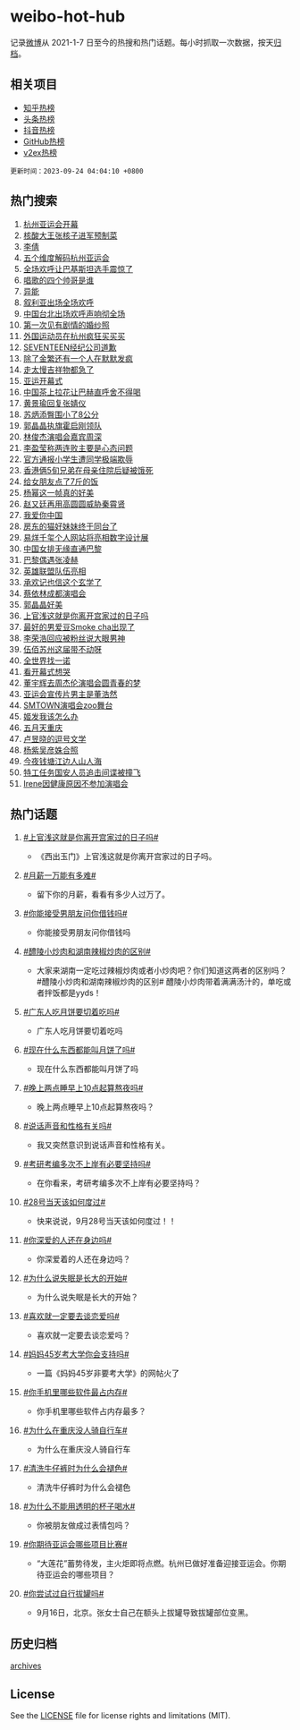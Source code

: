 # weibo-hot-hub

记录[微博](https://www.weibo.com)从 2021-1-7 日至今的热搜和热门话题。每小时抓取一次数据，按天[归档](archives)。

## 相关项目

- [知乎热榜](https://github.com/lonnyzhang423/zhihu-hot-hub)
- [头条热榜](https://github.com/lonnyzhang423/toutiao-hot-hub)
- [抖音热榜](https://github.com/lonnyzhang423/douyin-hot-hub)
- [GitHub热榜](https://github.com/lonnyzhang423/github-hot-hub)
- [v2ex热榜](https://github.com/lonnyzhang423/v2ex-hot-hub)


`更新时间：2023-09-24 04:04:10 +0800`

## 热门搜索

1. [杭州亚运会开幕](https://m.weibo.cn/search?containerid=100103type%3D1%26t%3D10%26q%3D%23%E6%9D%AD%E5%B7%9E%E4%BA%9A%E8%BF%90%E4%BC%9A%E5%BC%80%E5%B9%95%23&stream_entry_id=51&isnewpage=1&extparam=seat%3D1%26q%3D%2523%25E6%259D%25AD%25E5%25B7%259E%25E4%25BA%259A%25E8%25BF%2590%25E4%25BC%259A%25E5%25BC%2580%25E5%25B9%2595%2523%26dgr%3D0%26filter_type%3Drealtimehot%26pos%3D0%26c_type%3D51%26stream_entry_id%3D51%26cate%3D10103%26display_time%3D1695499449%26pre_seqid%3D1695499449889019717201)
1. [核酸大王张核子进军预制菜](https://m.weibo.cn/search?containerid=100103type%3D1%26t%3D10%26q%3D%23%E6%A0%B8%E9%85%B8%E5%A4%A7%E7%8E%8B%E5%BC%A0%E6%A0%B8%E5%AD%90%E8%BF%9B%E5%86%9B%E9%A2%84%E5%88%B6%E8%8F%9C%23&stream_entry_id=31&isnewpage=1&extparam=seat%3D1%26q%3D%2523%25E6%25A0%25B8%25E9%2585%25B8%25E5%25A4%25A7%25E7%258E%258B%25E5%25BC%25A0%25E6%25A0%25B8%25E5%25AD%2590%25E8%25BF%259B%25E5%2586%259B%25E9%25A2%2584%25E5%2588%25B6%25E8%258F%259C%2523%26dgr%3D0%26flag%3D1%26c_type%3D31%26realpos%3D1%26cate%3D5001%26filter_type%3Drealtimehot%26pos%3D0%26lcate%3D5001%26band_rank%3D1%26stream_entry_id%3D31%26display_time%3D1695499449%26pre_seqid%3D1695499449889019717201)
1. [李倩](https://m.weibo.cn/search?containerid=100103type%3D1%26t%3D10%26q%3D%E6%9D%8E%E5%80%A9&stream_entry_id=31&isnewpage=1&extparam=seat%3D1%26q%3D%25E6%259D%258E%25E5%2580%25A9%26dgr%3D0%26flag%3D2%26c_type%3D31%26realpos%3D2%26cate%3D5001%26filter_type%3Drealtimehot%26pos%3D1%26lcate%3D5001%26band_rank%3D2%26stream_entry_id%3D31%26display_time%3D1695499449%26pre_seqid%3D1695499449889019717201)
1. [五个维度解码杭州亚运会](https://m.weibo.cn/search?containerid=100103type%3D1%26t%3D10%26q%3D%23%E4%BA%94%E4%B8%AA%E7%BB%B4%E5%BA%A6%E8%A7%A3%E7%A0%81%E6%9D%AD%E5%B7%9E%E4%BA%9A%E8%BF%90%E4%BC%9A%23&stream_entry_id=31&isnewpage=1&extparam=seat%3D1%26q%3D%2523%25E4%25BA%2594%25E4%25B8%25AA%25E7%25BB%25B4%25E5%25BA%25A6%25E8%25A7%25A3%25E7%25A0%2581%25E6%259D%25AD%25E5%25B7%259E%25E4%25BA%259A%25E8%25BF%2590%25E4%25BC%259A%2523%26dgr%3D0%26flag%3D0%26c_type%3D31%26realpos%3D3%26cate%3D5001%26filter_type%3Drealtimehot%26pos%3D2%26lcate%3D5001%26band_rank%3D3%26stream_entry_id%3D31%26display_time%3D1695499449%26pre_seqid%3D1695499449889019717201)
1. [全场欢呼让巴基斯坦选手震惊了](https://m.weibo.cn/search?containerid=100103type%3D1%26t%3D10%26q%3D%23%E5%85%A8%E5%9C%BA%E6%AC%A2%E5%91%BC%E8%AE%A9%E5%B7%B4%E5%9F%BA%E6%96%AF%E5%9D%A6%E9%80%89%E6%89%8B%E9%9C%87%E6%83%8A%E4%BA%86%23&stream_entry_id=31&isnewpage=1&extparam=seat%3D1%26q%3D%2523%25E5%2585%25A8%25E5%259C%25BA%25E6%25AC%25A2%25E5%2591%25BC%25E8%25AE%25A9%25E5%25B7%25B4%25E5%259F%25BA%25E6%2596%25AF%25E5%259D%25A6%25E9%2580%2589%25E6%2589%258B%25E9%259C%2587%25E6%2583%258A%25E4%25BA%2586%2523%26dgr%3D0%26flag%3D16%26c_type%3D31%26realpos%3D4%26cate%3D5001%26filter_type%3Drealtimehot%26pos%3D3%26lcate%3D5001%26band_rank%3D4%26stream_entry_id%3D31%26display_time%3D1695499449%26pre_seqid%3D1695499449889019717201)
1. [唱歌的四个帅哥是谁](https://m.weibo.cn/search?containerid=100103type%3D1%26t%3D10%26q%3D%23%E5%94%B1%E6%AD%8C%E7%9A%84%E5%9B%9B%E4%B8%AA%E5%B8%85%E5%93%A5%E6%98%AF%E8%B0%81%23&stream_entry_id=31&isnewpage=1&extparam=seat%3D1%26q%3D%2523%25E5%2594%25B1%25E6%25AD%258C%25E7%259A%2584%25E5%259B%259B%25E4%25B8%25AA%25E5%25B8%2585%25E5%2593%25A5%25E6%2598%25AF%25E8%25B0%2581%2523%26dgr%3D0%26flag%3D0%26c_type%3D31%26realpos%3D5%26cate%3D5001%26filter_type%3Drealtimehot%26pos%3D4%26lcate%3D5001%26band_rank%3D5%26stream_entry_id%3D31%26display_time%3D1695499449%26pre_seqid%3D1695499449889019717201)
1. [异能](https://m.weibo.cn/search?containerid=100103type%3D1%26t%3D10%26q%3D%E5%BC%82%E8%83%BD&stream_entry_id=31&isnewpage=1&extparam=seat%3D1%26q%3D%25E5%25BC%2582%25E8%2583%25BD%26dgr%3D0%26flag%3D1%26c_type%3D31%26realpos%3D6%26cate%3D5001%26filter_type%3Drealtimehot%26pos%3D5%26lcate%3D5001%26band_rank%3D6%26stream_entry_id%3D31%26display_time%3D1695499449%26pre_seqid%3D1695499449889019717201)
1. [叙利亚出场全场欢呼](https://m.weibo.cn/search?containerid=100103type%3D1%26t%3D10%26q%3D%23%E5%8F%99%E5%88%A9%E4%BA%9A%E5%87%BA%E5%9C%BA%E5%85%A8%E5%9C%BA%E6%AC%A2%E5%91%BC%23&stream_entry_id=31&isnewpage=1&extparam=seat%3D1%26q%3D%2523%25E5%258F%2599%25E5%2588%25A9%25E4%25BA%259A%25E5%2587%25BA%25E5%259C%25BA%25E5%2585%25A8%25E5%259C%25BA%25E6%25AC%25A2%25E5%2591%25BC%2523%26dgr%3D0%26flag%3D16%26c_type%3D31%26realpos%3D7%26cate%3D5001%26filter_type%3Drealtimehot%26pos%3D6%26lcate%3D5001%26band_rank%3D7%26stream_entry_id%3D31%26display_time%3D1695499449%26pre_seqid%3D1695499449889019717201)
1. [中国台北出场欢呼声响彻全场](https://m.weibo.cn/search?containerid=100103type%3D1%26t%3D10%26q%3D%23%E4%B8%AD%E5%9B%BD%E5%8F%B0%E5%8C%97%E5%87%BA%E5%9C%BA%E6%AC%A2%E5%91%BC%E5%A3%B0%E5%93%8D%E5%BD%BB%E5%85%A8%E5%9C%BA%23&stream_entry_id=31&isnewpage=1&extparam=seat%3D1%26q%3D%2523%25E4%25B8%25AD%25E5%259B%25BD%25E5%258F%25B0%25E5%258C%2597%25E5%2587%25BA%25E5%259C%25BA%25E6%25AC%25A2%25E5%2591%25BC%25E5%25A3%25B0%25E5%2593%258D%25E5%25BD%25BB%25E5%2585%25A8%25E5%259C%25BA%2523%26dgr%3D0%26flag%3D0%26c_type%3D31%26realpos%3D8%26cate%3D5001%26filter_type%3Drealtimehot%26pos%3D7%26lcate%3D5001%26band_rank%3D8%26stream_entry_id%3D31%26display_time%3D1695499449%26pre_seqid%3D1695499449889019717201)
1. [第一次见有剧情的婚纱照](https://m.weibo.cn/search?containerid=100103type%3D1%26t%3D10%26q%3D%E7%AC%AC%E4%B8%80%E6%AC%A1%E8%A7%81%E6%9C%89%E5%89%A7%E6%83%85%E7%9A%84%E5%A9%9A%E7%BA%B1%E7%85%A7&stream_entry_id=31&isnewpage=1&extparam=seat%3D1%26q%3D%25E7%25AC%25AC%25E4%25B8%2580%25E6%25AC%25A1%25E8%25A7%2581%25E6%259C%2589%25E5%2589%25A7%25E6%2583%2585%25E7%259A%2584%25E5%25A9%259A%25E7%25BA%25B1%25E7%2585%25A7%26dgr%3D0%26flag%3D0%26c_type%3D31%26realpos%3D9%26cate%3D5001%26filter_type%3Drealtimehot%26pos%3D8%26lcate%3D5001%26band_rank%3D9%26stream_entry_id%3D31%26display_time%3D1695499449%26pre_seqid%3D1695499449889019717201)
1. [外国运动员在杭州疯狂买买买](https://m.weibo.cn/search?containerid=100103type%3D1%26t%3D10%26q%3D%23%E5%A4%96%E5%9B%BD%E8%BF%90%E5%8A%A8%E5%91%98%E5%9C%A8%E6%9D%AD%E5%B7%9E%E7%96%AF%E7%8B%82%E4%B9%B0%E4%B9%B0%E4%B9%B0%23&stream_entry_id=31&isnewpage=1&extparam=seat%3D1%26q%3D%2523%25E5%25A4%2596%25E5%259B%25BD%25E8%25BF%2590%25E5%258A%25A8%25E5%2591%2598%25E5%259C%25A8%25E6%259D%25AD%25E5%25B7%259E%25E7%2596%25AF%25E7%258B%2582%25E4%25B9%25B0%25E4%25B9%25B0%25E4%25B9%25B0%2523%26dgr%3D0%26flag%3D0%26c_type%3D31%26realpos%3D10%26cate%3D5001%26filter_type%3Drealtimehot%26pos%3D9%26lcate%3D5001%26band_rank%3D10%26stream_entry_id%3D31%26display_time%3D1695499449%26pre_seqid%3D1695499449889019717201)
1. [SEVENTEEN经纪公司道歉](https://m.weibo.cn/search?containerid=100103type%3D1%26t%3D10%26q%3DSEVENTEEN%E7%BB%8F%E7%BA%AA%E5%85%AC%E5%8F%B8%E9%81%93%E6%AD%89&stream_entry_id=31&isnewpage=1&extparam=seat%3D1%26q%3DSEVENTEEN%25E7%25BB%258F%25E7%25BA%25AA%25E5%2585%25AC%25E5%258F%25B8%25E9%2581%2593%25E6%25AD%2589%26dgr%3D0%26flag%3D2%26c_type%3D31%26realpos%3D11%26cate%3D5001%26filter_type%3Drealtimehot%26pos%3D10%26lcate%3D5001%26band_rank%3D11%26stream_entry_id%3D31%26display_time%3D1695499449%26pre_seqid%3D1695499449889019717201)
1. [除了金繁还有一个人在默默发疯](https://m.weibo.cn/search?containerid=100103type%3D1%26t%3D10%26q%3D%E9%99%A4%E4%BA%86%E9%87%91%E7%B9%81%E8%BF%98%E6%9C%89%E4%B8%80%E4%B8%AA%E4%BA%BA%E5%9C%A8%E9%BB%98%E9%BB%98%E5%8F%91%E7%96%AF&stream_entry_id=31&isnewpage=1&extparam=seat%3D1%26q%3D%25E9%2599%25A4%25E4%25BA%2586%25E9%2587%2591%25E7%25B9%2581%25E8%25BF%2598%25E6%259C%2589%25E4%25B8%2580%25E4%25B8%25AA%25E4%25BA%25BA%25E5%259C%25A8%25E9%25BB%2598%25E9%25BB%2598%25E5%258F%2591%25E7%2596%25AF%26dgr%3D0%26flag%3D2%26c_type%3D31%26realpos%3D12%26cate%3D5001%26filter_type%3Drealtimehot%26pos%3D11%26lcate%3D5001%26band_rank%3D12%26stream_entry_id%3D31%26display_time%3D1695499449%26pre_seqid%3D1695499449889019717201)
1. [走太慢吉祥物都急了](https://m.weibo.cn/search?containerid=100103type%3D1%26t%3D10%26q%3D%23%E8%B5%B0%E5%A4%AA%E6%85%A2%E5%90%89%E7%A5%A5%E7%89%A9%E9%83%BD%E6%80%A5%E4%BA%86%23&stream_entry_id=31&isnewpage=1&extparam=seat%3D1%26q%3D%2523%25E8%25B5%25B0%25E5%25A4%25AA%25E6%2585%25A2%25E5%2590%2589%25E7%25A5%25A5%25E7%2589%25A9%25E9%2583%25BD%25E6%2580%25A5%25E4%25BA%2586%2523%26dgr%3D0%26flag%3D2%26c_type%3D31%26realpos%3D13%26cate%3D5001%26filter_type%3Drealtimehot%26pos%3D12%26lcate%3D5001%26band_rank%3D13%26stream_entry_id%3D31%26display_time%3D1695499449%26pre_seqid%3D1695499449889019717201)
1. [亚运开幕式](https://m.weibo.cn/search?containerid=100103type%3D1%26t%3D10%26q%3D%23%E4%BA%9A%E8%BF%90%E5%BC%80%E5%B9%95%E5%BC%8F%23&stream_entry_id=31&isnewpage=1&extparam=seat%3D1%26q%3D%2523%25E4%25BA%259A%25E8%25BF%2590%25E5%25BC%2580%25E5%25B9%2595%25E5%25BC%258F%2523%26dgr%3D0%26flag%3D0%26c_type%3D31%26realpos%3D14%26cate%3D5001%26filter_type%3Drealtimehot%26pos%3D13%26lcate%3D5001%26band_rank%3D14%26stream_entry_id%3D31%26display_time%3D1695499449%26pre_seqid%3D1695499449889019717201)
1. [中国茶上拉花让巴赫直呼舍不得喝](https://m.weibo.cn/search?containerid=100103type%3D1%26t%3D10%26q%3D%23%E4%B8%AD%E5%9B%BD%E8%8C%B6%E4%B8%8A%E6%8B%89%E8%8A%B1%E8%AE%A9%E5%B7%B4%E8%B5%AB%E7%9B%B4%E5%91%BC%E8%88%8D%E4%B8%8D%E5%BE%97%E5%96%9D%23&stream_entry_id=31&isnewpage=1&extparam=seat%3D1%26q%3D%2523%25E4%25B8%25AD%25E5%259B%25BD%25E8%258C%25B6%25E4%25B8%258A%25E6%258B%2589%25E8%258A%25B1%25E8%25AE%25A9%25E5%25B7%25B4%25E8%25B5%25AB%25E7%259B%25B4%25E5%2591%25BC%25E8%2588%258D%25E4%25B8%258D%25E5%25BE%2597%25E5%2596%259D%2523%26dgr%3D0%26flag%3D0%26c_type%3D31%26realpos%3D15%26cate%3D5001%26filter_type%3Drealtimehot%26pos%3D14%26lcate%3D5001%26band_rank%3D15%26stream_entry_id%3D31%26display_time%3D1695499449%26pre_seqid%3D1695499449889019717201)
1. [黄景瑜回复张婧仪](https://m.weibo.cn/search?containerid=100103type%3D1%26t%3D10%26q%3D%23%E9%BB%84%E6%99%AF%E7%91%9C%E5%9B%9E%E5%A4%8D%E5%BC%A0%E5%A9%A7%E4%BB%AA%23&stream_entry_id=31&isnewpage=1&extparam=seat%3D1%26q%3D%2523%25E9%25BB%2584%25E6%2599%25AF%25E7%2591%259C%25E5%259B%259E%25E5%25A4%258D%25E5%25BC%25A0%25E5%25A9%25A7%25E4%25BB%25AA%2523%26dgr%3D0%26flag%3D0%26c_type%3D31%26realpos%3D16%26cate%3D5001%26filter_type%3Drealtimehot%26pos%3D15%26lcate%3D5001%26band_rank%3D16%26stream_entry_id%3D31%26display_time%3D1695499449%26pre_seqid%3D1695499449889019717201)
1. [苏炳添臀围小了8公分](https://m.weibo.cn/search?containerid=100103type%3D1%26t%3D10%26q%3D%23%E8%8B%8F%E7%82%B3%E6%B7%BB%E8%87%80%E5%9B%B4%E5%B0%8F%E4%BA%868%E5%85%AC%E5%88%86%23&stream_entry_id=31&isnewpage=1&extparam=seat%3D1%26q%3D%2523%25E8%258B%258F%25E7%2582%25B3%25E6%25B7%25BB%25E8%2587%2580%25E5%259B%25B4%25E5%25B0%258F%25E4%25BA%25868%25E5%2585%25AC%25E5%2588%2586%2523%26dgr%3D0%26flag%3D0%26c_type%3D31%26realpos%3D17%26cate%3D5001%26filter_type%3Drealtimehot%26pos%3D16%26lcate%3D5001%26band_rank%3D17%26stream_entry_id%3D31%26display_time%3D1695499449%26pre_seqid%3D1695499449889019717201)
1. [郭晶晶执旗霍启刚领队](https://m.weibo.cn/search?containerid=100103type%3D1%26t%3D10%26q%3D%23%E9%83%AD%E6%99%B6%E6%99%B6%E6%89%A7%E6%97%97%E9%9C%8D%E5%90%AF%E5%88%9A%E9%A2%86%E9%98%9F%23&stream_entry_id=31&isnewpage=1&extparam=seat%3D1%26q%3D%2523%25E9%2583%25AD%25E6%2599%25B6%25E6%2599%25B6%25E6%2589%25A7%25E6%2597%2597%25E9%259C%258D%25E5%2590%25AF%25E5%2588%259A%25E9%25A2%2586%25E9%2598%259F%2523%26dgr%3D0%26flag%3D0%26c_type%3D31%26realpos%3D18%26cate%3D5001%26filter_type%3Drealtimehot%26pos%3D17%26lcate%3D5001%26band_rank%3D18%26stream_entry_id%3D31%26display_time%3D1695499449%26pre_seqid%3D1695499449889019717201)
1. [林俊杰演唱会嘉宾周深](https://m.weibo.cn/search?containerid=100103type%3D1%26t%3D10%26q%3D%23%E6%9E%97%E4%BF%8A%E6%9D%B0%E6%BC%94%E5%94%B1%E4%BC%9A%E5%98%89%E5%AE%BE%E5%91%A8%E6%B7%B1%23&stream_entry_id=31&isnewpage=1&extparam=seat%3D1%26q%3D%2523%25E6%259E%2597%25E4%25BF%258A%25E6%259D%25B0%25E6%25BC%2594%25E5%2594%25B1%25E4%25BC%259A%25E5%2598%2589%25E5%25AE%25BE%25E5%2591%25A8%25E6%25B7%25B1%2523%26dgr%3D0%26flag%3D0%26c_type%3D31%26realpos%3D19%26cate%3D5001%26filter_type%3Drealtimehot%26pos%3D18%26lcate%3D5001%26band_rank%3D19%26stream_entry_id%3D31%26display_time%3D1695499449%26pre_seqid%3D1695499449889019717201)
1. [李盈莹称两连败主要是心态问题](https://m.weibo.cn/search?containerid=100103type%3D1%26t%3D10%26q%3D%23%E6%9D%8E%E7%9B%88%E8%8E%B9%E7%A7%B0%E4%B8%A4%E8%BF%9E%E8%B4%A5%E4%B8%BB%E8%A6%81%E6%98%AF%E5%BF%83%E6%80%81%E9%97%AE%E9%A2%98%23&stream_entry_id=31&isnewpage=1&extparam=seat%3D1%26q%3D%2523%25E6%259D%258E%25E7%259B%2588%25E8%258E%25B9%25E7%25A7%25B0%25E4%25B8%25A4%25E8%25BF%259E%25E8%25B4%25A5%25E4%25B8%25BB%25E8%25A6%2581%25E6%2598%25AF%25E5%25BF%2583%25E6%2580%2581%25E9%2597%25AE%25E9%25A2%2598%2523%26dgr%3D0%26flag%3D0%26c_type%3D31%26realpos%3D20%26cate%3D5001%26filter_type%3Drealtimehot%26pos%3D19%26lcate%3D5001%26band_rank%3D20%26stream_entry_id%3D31%26display_time%3D1695499449%26pre_seqid%3D1695499449889019717201)
1. [官方通报小学生遭同学极端欺辱](https://m.weibo.cn/search?containerid=100103type%3D1%26t%3D10%26q%3D%23%E5%AE%98%E6%96%B9%E9%80%9A%E6%8A%A5%E5%B0%8F%E5%AD%A6%E7%94%9F%E9%81%AD%E5%90%8C%E5%AD%A6%E6%9E%81%E7%AB%AF%E6%AC%BA%E8%BE%B1%23&stream_entry_id=31&isnewpage=1&extparam=seat%3D1%26q%3D%2523%25E5%25AE%2598%25E6%2596%25B9%25E9%2580%259A%25E6%258A%25A5%25E5%25B0%258F%25E5%25AD%25A6%25E7%2594%259F%25E9%2581%25AD%25E5%2590%258C%25E5%25AD%25A6%25E6%259E%2581%25E7%25AB%25AF%25E6%25AC%25BA%25E8%25BE%25B1%2523%26dgr%3D0%26flag%3D2%26c_type%3D31%26realpos%3D21%26cate%3D5001%26filter_type%3Drealtimehot%26pos%3D20%26lcate%3D5001%26band_rank%3D21%26stream_entry_id%3D31%26display_time%3D1695499449%26pre_seqid%3D1695499449889019717201)
1. [香港俩5旬兄弟在母亲住院后疑被饿死](https://m.weibo.cn/search?containerid=100103type%3D1%26t%3D10%26q%3D%23%E9%A6%99%E6%B8%AF%E4%BF%A95%E6%97%AC%E5%85%84%E5%BC%9F%E5%9C%A8%E6%AF%8D%E4%BA%B2%E4%BD%8F%E9%99%A2%E5%90%8E%E7%96%91%E8%A2%AB%E9%A5%BF%E6%AD%BB%23&stream_entry_id=31&isnewpage=1&extparam=seat%3D1%26q%3D%2523%25E9%25A6%2599%25E6%25B8%25AF%25E4%25BF%25A95%25E6%2597%25AC%25E5%2585%2584%25E5%25BC%259F%25E5%259C%25A8%25E6%25AF%258D%25E4%25BA%25B2%25E4%25BD%258F%25E9%2599%25A2%25E5%2590%258E%25E7%2596%2591%25E8%25A2%25AB%25E9%25A5%25BF%25E6%25AD%25BB%2523%26dgr%3D0%26flag%3D0%26c_type%3D31%26realpos%3D22%26cate%3D5001%26filter_type%3Drealtimehot%26pos%3D21%26lcate%3D5001%26band_rank%3D22%26stream_entry_id%3D31%26display_time%3D1695499449%26pre_seqid%3D1695499449889019717201)
1. [给女朋友点了7斤的饭](https://m.weibo.cn/search?containerid=100103type%3D1%26t%3D10%26q%3D%23%E7%BB%99%E5%A5%B3%E6%9C%8B%E5%8F%8B%E7%82%B9%E4%BA%867%E6%96%A4%E7%9A%84%E9%A5%AD%23&stream_entry_id=31&isnewpage=1&extparam=seat%3D1%26q%3D%2523%25E7%25BB%2599%25E5%25A5%25B3%25E6%259C%258B%25E5%258F%258B%25E7%2582%25B9%25E4%25BA%25867%25E6%2596%25A4%25E7%259A%2584%25E9%25A5%25AD%2523%26dgr%3D0%26flag%3D1%26c_type%3D31%26realpos%3D23%26cate%3D5001%26filter_type%3Drealtimehot%26pos%3D22%26lcate%3D5001%26band_rank%3D23%26stream_entry_id%3D31%26display_time%3D1695499449%26pre_seqid%3D1695499449889019717201)
1. [杨幂这一帧真的好美](https://m.weibo.cn/search?containerid=100103type%3D1%26t%3D10%26q%3D%23%E6%9D%A8%E5%B9%82%E8%BF%99%E4%B8%80%E5%B8%A7%E7%9C%9F%E7%9A%84%E5%A5%BD%E7%BE%8E%23&stream_entry_id=31&isnewpage=1&extparam=seat%3D1%26q%3D%2523%25E6%259D%25A8%25E5%25B9%2582%25E8%25BF%2599%25E4%25B8%2580%25E5%25B8%25A7%25E7%259C%259F%25E7%259A%2584%25E5%25A5%25BD%25E7%25BE%258E%2523%26dgr%3D0%26flag%3D0%26c_type%3D31%26realpos%3D24%26cate%3D5001%26filter_type%3Drealtimehot%26pos%3D23%26lcate%3D5001%26band_rank%3D24%26stream_entry_id%3D31%26display_time%3D1695499449%26pre_seqid%3D1695499449889019717201)
1. [赵又廷再用高圆圆威胁秦霄贤](https://m.weibo.cn/search?containerid=100103type%3D1%26t%3D10%26q%3D%23%E8%B5%B5%E5%8F%88%E5%BB%B7%E5%86%8D%E7%94%A8%E9%AB%98%E5%9C%86%E5%9C%86%E5%A8%81%E8%83%81%E7%A7%A6%E9%9C%84%E8%B4%A4%23&stream_entry_id=31&isnewpage=1&extparam=seat%3D1%26q%3D%2523%25E8%25B5%25B5%25E5%258F%2588%25E5%25BB%25B7%25E5%2586%258D%25E7%2594%25A8%25E9%25AB%2598%25E5%259C%2586%25E5%259C%2586%25E5%25A8%2581%25E8%2583%2581%25E7%25A7%25A6%25E9%259C%2584%25E8%25B4%25A4%2523%26dgr%3D0%26flag%3D0%26c_type%3D31%26realpos%3D25%26cate%3D5001%26filter_type%3Drealtimehot%26pos%3D24%26lcate%3D5001%26band_rank%3D25%26stream_entry_id%3D31%26display_time%3D1695499449%26pre_seqid%3D1695499449889019717201)
1. [我爱你中国](https://m.weibo.cn/search?containerid=100103type%3D1%26t%3D10%26q%3D%E6%88%91%E7%88%B1%E4%BD%A0%E4%B8%AD%E5%9B%BD&stream_entry_id=31&isnewpage=1&extparam=seat%3D1%26q%3D%25E6%2588%2591%25E7%2588%25B1%25E4%25BD%25A0%25E4%25B8%25AD%25E5%259B%25BD%26dgr%3D0%26flag%3D0%26c_type%3D31%26realpos%3D26%26cate%3D5001%26filter_type%3Drealtimehot%26pos%3D25%26lcate%3D5001%26band_rank%3D26%26stream_entry_id%3D31%26display_time%3D1695499449%26pre_seqid%3D1695499449889019717201)
1. [房东的猫好妹妹终于同台了](https://m.weibo.cn/search?containerid=100103type%3D1%26t%3D10%26q%3D%23%E6%88%BF%E4%B8%9C%E7%9A%84%E7%8C%AB%E5%A5%BD%E5%A6%B9%E5%A6%B9%E7%BB%88%E4%BA%8E%E5%90%8C%E5%8F%B0%E4%BA%86%23&stream_entry_id=31&isnewpage=1&extparam=seat%3D1%26q%3D%2523%25E6%2588%25BF%25E4%25B8%259C%25E7%259A%2584%25E7%258C%25AB%25E5%25A5%25BD%25E5%25A6%25B9%25E5%25A6%25B9%25E7%25BB%2588%25E4%25BA%258E%25E5%2590%258C%25E5%258F%25B0%25E4%25BA%2586%2523%26dgr%3D0%26flag%3D0%26c_type%3D31%26realpos%3D27%26cate%3D5001%26filter_type%3Drealtimehot%26pos%3D26%26lcate%3D5001%26band_rank%3D27%26stream_entry_id%3D31%26display_time%3D1695499449%26pre_seqid%3D1695499449889019717201)
1. [易烊千玺个人网站将亮相数字设计展](https://m.weibo.cn/search?containerid=100103type%3D1%26t%3D10%26q%3D%23%E6%98%93%E7%83%8A%E5%8D%83%E7%8E%BA%E4%B8%AA%E4%BA%BA%E7%BD%91%E7%AB%99%E5%B0%86%E4%BA%AE%E7%9B%B8%E6%95%B0%E5%AD%97%E8%AE%BE%E8%AE%A1%E5%B1%95%23&stream_entry_id=31&isnewpage=1&extparam=seat%3D1%26q%3D%2523%25E6%2598%2593%25E7%2583%258A%25E5%258D%2583%25E7%258E%25BA%25E4%25B8%25AA%25E4%25BA%25BA%25E7%25BD%2591%25E7%25AB%2599%25E5%25B0%2586%25E4%25BA%25AE%25E7%259B%25B8%25E6%2595%25B0%25E5%25AD%2597%25E8%25AE%25BE%25E8%25AE%25A1%25E5%25B1%2595%2523%26dgr%3D0%26flag%3D0%26c_type%3D31%26realpos%3D28%26cate%3D5001%26filter_type%3Drealtimehot%26pos%3D27%26lcate%3D5001%26band_rank%3D28%26stream_entry_id%3D31%26display_time%3D1695499449%26pre_seqid%3D1695499449889019717201)
1. [中国女排无缘直通巴黎](https://m.weibo.cn/search?containerid=100103type%3D1%26t%3D10%26q%3D%23%E4%B8%AD%E5%9B%BD%E5%A5%B3%E6%8E%92%E6%97%A0%E7%BC%98%E7%9B%B4%E9%80%9A%E5%B7%B4%E9%BB%8E%23&stream_entry_id=31&isnewpage=1&extparam=seat%3D1%26q%3D%2523%25E4%25B8%25AD%25E5%259B%25BD%25E5%25A5%25B3%25E6%258E%2592%25E6%2597%25A0%25E7%25BC%2598%25E7%259B%25B4%25E9%2580%259A%25E5%25B7%25B4%25E9%25BB%258E%2523%26dgr%3D0%26flag%3D0%26c_type%3D31%26realpos%3D29%26cate%3D5001%26filter_type%3Drealtimehot%26pos%3D28%26lcate%3D5001%26band_rank%3D29%26stream_entry_id%3D31%26display_time%3D1695499449%26pre_seqid%3D1695499449889019717201)
1. [巴黎偶遇张凌赫](https://m.weibo.cn/search?containerid=100103type%3D1%26t%3D10%26q%3D%23%E5%B7%B4%E9%BB%8E%E5%81%B6%E9%81%87%E5%BC%A0%E5%87%8C%E8%B5%AB%23&stream_entry_id=31&isnewpage=1&extparam=seat%3D1%26q%3D%2523%25E5%25B7%25B4%25E9%25BB%258E%25E5%2581%25B6%25E9%2581%2587%25E5%25BC%25A0%25E5%2587%258C%25E8%25B5%25AB%2523%26dgr%3D0%26flag%3D0%26c_type%3D31%26realpos%3D30%26cate%3D5001%26filter_type%3Drealtimehot%26pos%3D29%26lcate%3D5001%26band_rank%3D30%26stream_entry_id%3D31%26display_time%3D1695499449%26pre_seqid%3D1695499449889019717201)
1. [英雄联盟队伍亮相](https://m.weibo.cn/search?containerid=100103type%3D1%26t%3D10%26q%3D%23%E8%8B%B1%E9%9B%84%E8%81%94%E7%9B%9F%E9%98%9F%E4%BC%8D%E4%BA%AE%E7%9B%B8%23&stream_entry_id=31&isnewpage=1&extparam=seat%3D1%26q%3D%2523%25E8%258B%25B1%25E9%259B%2584%25E8%2581%2594%25E7%259B%259F%25E9%2598%259F%25E4%25BC%258D%25E4%25BA%25AE%25E7%259B%25B8%2523%26dgr%3D0%26flag%3D0%26c_type%3D31%26realpos%3D31%26cate%3D5001%26filter_type%3Drealtimehot%26pos%3D30%26lcate%3D5001%26band_rank%3D31%26stream_entry_id%3D31%26display_time%3D1695499449%26pre_seqid%3D1695499449889019717201)
1. [承欢记也信这个玄学了](https://m.weibo.cn/search?containerid=100103type%3D1%26t%3D10%26q%3D%23%E6%89%BF%E6%AC%A2%E8%AE%B0%E4%B9%9F%E4%BF%A1%E8%BF%99%E4%B8%AA%E7%8E%84%E5%AD%A6%E4%BA%86%23&stream_entry_id=31&isnewpage=1&extparam=seat%3D1%26q%3D%2523%25E6%2589%25BF%25E6%25AC%25A2%25E8%25AE%25B0%25E4%25B9%259F%25E4%25BF%25A1%25E8%25BF%2599%25E4%25B8%25AA%25E7%258E%2584%25E5%25AD%25A6%25E4%25BA%2586%2523%26dgr%3D0%26flag%3D0%26c_type%3D31%26realpos%3D32%26cate%3D5001%26filter_type%3Drealtimehot%26pos%3D31%26lcate%3D5001%26band_rank%3D32%26stream_entry_id%3D31%26display_time%3D1695499449%26pre_seqid%3D1695499449889019717201)
1. [蔡依林成都演唱会](https://m.weibo.cn/search?containerid=100103type%3D1%26t%3D10%26q%3D%23%E8%94%A1%E4%BE%9D%E6%9E%97%E6%88%90%E9%83%BD%E6%BC%94%E5%94%B1%E4%BC%9A%23&stream_entry_id=31&isnewpage=1&extparam=seat%3D1%26q%3D%2523%25E8%2594%25A1%25E4%25BE%259D%25E6%259E%2597%25E6%2588%2590%25E9%2583%25BD%25E6%25BC%2594%25E5%2594%25B1%25E4%25BC%259A%2523%26dgr%3D0%26flag%3D0%26c_type%3D31%26realpos%3D33%26cate%3D5001%26filter_type%3Drealtimehot%26pos%3D32%26lcate%3D5001%26band_rank%3D33%26stream_entry_id%3D31%26display_time%3D1695499449%26pre_seqid%3D1695499449889019717201)
1. [郭晶晶好美](https://m.weibo.cn/search?containerid=100103type%3D1%26t%3D10%26q%3D%23%E9%83%AD%E6%99%B6%E6%99%B6%E5%A5%BD%E7%BE%8E%23&stream_entry_id=31&isnewpage=1&extparam=seat%3D1%26q%3D%2523%25E9%2583%25AD%25E6%2599%25B6%25E6%2599%25B6%25E5%25A5%25BD%25E7%25BE%258E%2523%26dgr%3D0%26flag%3D0%26c_type%3D31%26realpos%3D34%26cate%3D5001%26filter_type%3Drealtimehot%26pos%3D33%26lcate%3D5001%26band_rank%3D34%26stream_entry_id%3D31%26display_time%3D1695499449%26pre_seqid%3D1695499449889019717201)
1. [上官浅这就是你离开宫家过的日子吗](https://m.weibo.cn/search?containerid=100103type%3D1%26t%3D10%26q%3D%23%E4%B8%8A%E5%AE%98%E6%B5%85%E8%BF%99%E5%B0%B1%E6%98%AF%E4%BD%A0%E7%A6%BB%E5%BC%80%E5%AE%AB%E5%AE%B6%E8%BF%87%E7%9A%84%E6%97%A5%E5%AD%90%E5%90%97%23&stream_entry_id=31&isnewpage=1&extparam=seat%3D1%26q%3D%2523%25E4%25B8%258A%25E5%25AE%2598%25E6%25B5%2585%25E8%25BF%2599%25E5%25B0%25B1%25E6%2598%25AF%25E4%25BD%25A0%25E7%25A6%25BB%25E5%25BC%2580%25E5%25AE%25AB%25E5%25AE%25B6%25E8%25BF%2587%25E7%259A%2584%25E6%2597%25A5%25E5%25AD%2590%25E5%2590%2597%2523%26dgr%3D0%26flag%3D0%26c_type%3D31%26realpos%3D35%26cate%3D5001%26filter_type%3Drealtimehot%26pos%3D34%26lcate%3D5001%26band_rank%3D35%26stream_entry_id%3D31%26display_time%3D1695499449%26pre_seqid%3D1695499449889019717201)
1. [最好的男爱豆Smoke cha出现了](https://m.weibo.cn/search?containerid=100103type%3D1%26t%3D10%26q%3D%E6%9C%80%E5%A5%BD%E7%9A%84%E7%94%B7%E7%88%B1%E8%B1%86Smoke+cha%E5%87%BA%E7%8E%B0%E4%BA%86&stream_entry_id=31&isnewpage=1&extparam=seat%3D1%26q%3D%25E6%259C%2580%25E5%25A5%25BD%25E7%259A%2584%25E7%2594%25B7%25E7%2588%25B1%25E8%25B1%2586Smoke%2520cha%25E5%2587%25BA%25E7%258E%25B0%25E4%25BA%2586%26dgr%3D0%26flag%3D0%26c_type%3D31%26realpos%3D36%26cate%3D5001%26filter_type%3Drealtimehot%26pos%3D35%26lcate%3D5001%26band_rank%3D36%26stream_entry_id%3D31%26display_time%3D1695499449%26pre_seqid%3D1695499449889019717201)
1. [李荣浩回应被粉丝说大眼男神](https://m.weibo.cn/search?containerid=100103type%3D1%26t%3D10%26q%3D%23%E6%9D%8E%E8%8D%A3%E6%B5%A9%E5%9B%9E%E5%BA%94%E8%A2%AB%E7%B2%89%E4%B8%9D%E8%AF%B4%E5%A4%A7%E7%9C%BC%E7%94%B7%E7%A5%9E%23&stream_entry_id=31&isnewpage=1&extparam=seat%3D1%26q%3D%2523%25E6%259D%258E%25E8%258D%25A3%25E6%25B5%25A9%25E5%259B%259E%25E5%25BA%2594%25E8%25A2%25AB%25E7%25B2%2589%25E4%25B8%259D%25E8%25AF%25B4%25E5%25A4%25A7%25E7%259C%25BC%25E7%2594%25B7%25E7%25A5%259E%2523%26dgr%3D0%26flag%3D0%26c_type%3D31%26realpos%3D37%26cate%3D5001%26filter_type%3Drealtimehot%26pos%3D36%26lcate%3D5001%26band_rank%3D37%26stream_entry_id%3D31%26display_time%3D1695499449%26pre_seqid%3D1695499449889019717201)
1. [伍佰苏州这届带不动呀](https://m.weibo.cn/search?containerid=100103type%3D1%26t%3D10%26q%3D%E4%BC%8D%E4%BD%B0%E8%8B%8F%E5%B7%9E%E8%BF%99%E5%B1%8A%E5%B8%A6%E4%B8%8D%E5%8A%A8%E5%91%80&stream_entry_id=31&isnewpage=1&extparam=seat%3D1%26q%3D%25E4%25BC%258D%25E4%25BD%25B0%25E8%258B%258F%25E5%25B7%259E%25E8%25BF%2599%25E5%25B1%258A%25E5%25B8%25A6%25E4%25B8%258D%25E5%258A%25A8%25E5%2591%2580%26dgr%3D0%26flag%3D0%26c_type%3D31%26realpos%3D38%26cate%3D5001%26filter_type%3Drealtimehot%26pos%3D37%26lcate%3D5001%26band_rank%3D38%26stream_entry_id%3D31%26display_time%3D1695499449%26pre_seqid%3D1695499449889019717201)
1. [全世界找一诺](https://m.weibo.cn/search?containerid=100103type%3D1%26t%3D10%26q%3D%23%E5%85%A8%E4%B8%96%E7%95%8C%E6%89%BE%E4%B8%80%E8%AF%BA%23&stream_entry_id=31&isnewpage=1&extparam=seat%3D1%26q%3D%2523%25E5%2585%25A8%25E4%25B8%2596%25E7%2595%258C%25E6%2589%25BE%25E4%25B8%2580%25E8%25AF%25BA%2523%26dgr%3D0%26flag%3D0%26c_type%3D31%26realpos%3D39%26cate%3D5001%26filter_type%3Drealtimehot%26pos%3D38%26lcate%3D5001%26band_rank%3D39%26stream_entry_id%3D31%26display_time%3D1695499449%26pre_seqid%3D1695499449889019717201)
1. [看开幕式想哭](https://m.weibo.cn/search?containerid=100103type%3D1%26t%3D10%26q%3D%23%E7%9C%8B%E5%BC%80%E5%B9%95%E5%BC%8F%E6%83%B3%E5%93%AD%23&stream_entry_id=31&isnewpage=1&extparam=seat%3D1%26q%3D%2523%25E7%259C%258B%25E5%25BC%2580%25E5%25B9%2595%25E5%25BC%258F%25E6%2583%25B3%25E5%2593%25AD%2523%26dgr%3D0%26flag%3D0%26c_type%3D31%26realpos%3D40%26cate%3D5001%26filter_type%3Drealtimehot%26pos%3D39%26lcate%3D5001%26band_rank%3D40%26stream_entry_id%3D31%26display_time%3D1695499449%26pre_seqid%3D1695499449889019717201)
1. [董宇辉去周杰伦演唱会圆青春的梦](https://m.weibo.cn/search?containerid=100103type%3D1%26t%3D10%26q%3D%23%E8%91%A3%E5%AE%87%E8%BE%89%E5%8E%BB%E5%91%A8%E6%9D%B0%E4%BC%A6%E6%BC%94%E5%94%B1%E4%BC%9A%E5%9C%86%E9%9D%92%E6%98%A5%E7%9A%84%E6%A2%A6%23&stream_entry_id=31&isnewpage=1&extparam=seat%3D1%26q%3D%2523%25E8%2591%25A3%25E5%25AE%2587%25E8%25BE%2589%25E5%258E%25BB%25E5%2591%25A8%25E6%259D%25B0%25E4%25BC%25A6%25E6%25BC%2594%25E5%2594%25B1%25E4%25BC%259A%25E5%259C%2586%25E9%259D%2592%25E6%2598%25A5%25E7%259A%2584%25E6%25A2%25A6%2523%26dgr%3D0%26flag%3D0%26c_type%3D31%26realpos%3D41%26cate%3D5001%26filter_type%3Drealtimehot%26pos%3D40%26lcate%3D5001%26band_rank%3D41%26stream_entry_id%3D31%26display_time%3D1695499449%26pre_seqid%3D1695499449889019717201)
1. [亚运会宣传片男主是董浩然](https://m.weibo.cn/search?containerid=100103type%3D1%26t%3D10%26q%3D%E4%BA%9A%E8%BF%90%E4%BC%9A%E5%AE%A3%E4%BC%A0%E7%89%87%E7%94%B7%E4%B8%BB%E6%98%AF%E8%91%A3%E6%B5%A9%E7%84%B6&stream_entry_id=31&isnewpage=1&extparam=seat%3D1%26q%3D%25E4%25BA%259A%25E8%25BF%2590%25E4%25BC%259A%25E5%25AE%25A3%25E4%25BC%25A0%25E7%2589%2587%25E7%2594%25B7%25E4%25B8%25BB%25E6%2598%25AF%25E8%2591%25A3%25E6%25B5%25A9%25E7%2584%25B6%26dgr%3D0%26flag%3D0%26c_type%3D31%26realpos%3D42%26cate%3D5001%26filter_type%3Drealtimehot%26pos%3D41%26lcate%3D5001%26band_rank%3D42%26stream_entry_id%3D31%26display_time%3D1695499449%26pre_seqid%3D1695499449889019717201)
1. [SMTOWN演唱会zoo舞台](https://m.weibo.cn/search?containerid=100103type%3D1%26t%3D10%26q%3D%23SMTOWN%E6%BC%94%E5%94%B1%E4%BC%9Azoo%E8%88%9E%E5%8F%B0%23&stream_entry_id=31&isnewpage=1&extparam=seat%3D1%26q%3D%2523SMTOWN%25E6%25BC%2594%25E5%2594%25B1%25E4%25BC%259Azoo%25E8%2588%259E%25E5%258F%25B0%2523%26dgr%3D0%26flag%3D0%26c_type%3D31%26realpos%3D43%26cate%3D5001%26filter_type%3Drealtimehot%26pos%3D42%26lcate%3D5001%26band_rank%3D43%26stream_entry_id%3D31%26display_time%3D1695499449%26pre_seqid%3D1695499449889019717201)
1. [姬发我该怎么办](https://m.weibo.cn/search?containerid=100103type%3D1%26t%3D10%26q%3D%E5%A7%AC%E5%8F%91%E6%88%91%E8%AF%A5%E6%80%8E%E4%B9%88%E5%8A%9E&stream_entry_id=31&isnewpage=1&extparam=seat%3D1%26q%3D%25E5%25A7%25AC%25E5%258F%2591%25E6%2588%2591%25E8%25AF%25A5%25E6%2580%258E%25E4%25B9%2588%25E5%258A%259E%26dgr%3D0%26flag%3D0%26c_type%3D31%26realpos%3D44%26cate%3D5001%26filter_type%3Drealtimehot%26pos%3D43%26lcate%3D5001%26band_rank%3D44%26stream_entry_id%3D31%26display_time%3D1695499449%26pre_seqid%3D1695499449889019717201)
1. [五月天重庆](https://m.weibo.cn/search?containerid=100103type%3D1%26t%3D10%26q%3D%E4%BA%94%E6%9C%88%E5%A4%A9%E9%87%8D%E5%BA%86&stream_entry_id=31&isnewpage=1&extparam=seat%3D1%26q%3D%25E4%25BA%2594%25E6%259C%2588%25E5%25A4%25A9%25E9%2587%258D%25E5%25BA%2586%26dgr%3D0%26flag%3D0%26c_type%3D31%26realpos%3D45%26cate%3D5001%26filter_type%3Drealtimehot%26pos%3D44%26lcate%3D5001%26band_rank%3D45%26stream_entry_id%3D31%26display_time%3D1695499449%26pre_seqid%3D1695499449889019717201)
1. [卢昱晓的逗号文学](https://m.weibo.cn/search?containerid=100103type%3D1%26t%3D10%26q%3D%23%E5%8D%A2%E6%98%B1%E6%99%93%E7%9A%84%E9%80%97%E5%8F%B7%E6%96%87%E5%AD%A6%23&stream_entry_id=31&isnewpage=1&extparam=seat%3D1%26q%3D%2523%25E5%258D%25A2%25E6%2598%25B1%25E6%2599%2593%25E7%259A%2584%25E9%2580%2597%25E5%258F%25B7%25E6%2596%2587%25E5%25AD%25A6%2523%26dgr%3D0%26flag%3D0%26c_type%3D31%26realpos%3D46%26cate%3D5001%26filter_type%3Drealtimehot%26pos%3D45%26lcate%3D5001%26band_rank%3D46%26stream_entry_id%3D31%26display_time%3D1695499449%26pre_seqid%3D1695499449889019717201)
1. [杨紫吴彦姝合照](https://m.weibo.cn/search?containerid=100103type%3D1%26t%3D10%26q%3D%23%E6%9D%A8%E7%B4%AB%E5%90%B4%E5%BD%A6%E5%A7%9D%E5%90%88%E7%85%A7%23&stream_entry_id=31&isnewpage=1&extparam=seat%3D1%26q%3D%2523%25E6%259D%25A8%25E7%25B4%25AB%25E5%2590%25B4%25E5%25BD%25A6%25E5%25A7%259D%25E5%2590%2588%25E7%2585%25A7%2523%26dgr%3D0%26flag%3D0%26c_type%3D31%26realpos%3D47%26cate%3D5001%26filter_type%3Drealtimehot%26pos%3D46%26lcate%3D5001%26band_rank%3D47%26stream_entry_id%3D31%26display_time%3D1695499449%26pre_seqid%3D1695499449889019717201)
1. [今夜钱塘江边人山人海](https://m.weibo.cn/search?containerid=100103type%3D1%26t%3D10%26q%3D%23%E4%BB%8A%E5%A4%9C%E9%92%B1%E5%A1%98%E6%B1%9F%E8%BE%B9%E4%BA%BA%E5%B1%B1%E4%BA%BA%E6%B5%B7%23&stream_entry_id=31&isnewpage=1&extparam=seat%3D1%26q%3D%2523%25E4%25BB%258A%25E5%25A4%259C%25E9%2592%25B1%25E5%25A1%2598%25E6%25B1%259F%25E8%25BE%25B9%25E4%25BA%25BA%25E5%25B1%25B1%25E4%25BA%25BA%25E6%25B5%25B7%2523%26dgr%3D0%26flag%3D0%26c_type%3D31%26realpos%3D48%26cate%3D5001%26filter_type%3Drealtimehot%26pos%3D47%26lcate%3D5001%26band_rank%3D48%26stream_entry_id%3D31%26display_time%3D1695499449%26pre_seqid%3D1695499449889019717201)
1. [特工任务国安人员追击间谍被撞飞](https://m.weibo.cn/search?containerid=100103type%3D1%26t%3D10%26q%3D%23%E7%89%B9%E5%B7%A5%E4%BB%BB%E5%8A%A1%E5%9B%BD%E5%AE%89%E4%BA%BA%E5%91%98%E8%BF%BD%E5%87%BB%E9%97%B4%E8%B0%8D%E8%A2%AB%E6%92%9E%E9%A3%9E%23&stream_entry_id=31&isnewpage=1&extparam=seat%3D1%26q%3D%2523%25E7%2589%25B9%25E5%25B7%25A5%25E4%25BB%25BB%25E5%258A%25A1%25E5%259B%25BD%25E5%25AE%2589%25E4%25BA%25BA%25E5%2591%2598%25E8%25BF%25BD%25E5%2587%25BB%25E9%2597%25B4%25E8%25B0%258D%25E8%25A2%25AB%25E6%2592%259E%25E9%25A3%259E%2523%26dgr%3D0%26flag%3D0%26c_type%3D31%26realpos%3D49%26cate%3D5001%26filter_type%3Drealtimehot%26pos%3D48%26lcate%3D5001%26band_rank%3D49%26stream_entry_id%3D31%26display_time%3D1695499449%26pre_seqid%3D1695499449889019717201)
1. [Irene因健康原因不参加演唱会](https://m.weibo.cn/search?containerid=100103type%3D1%26t%3D10%26q%3D%23Irene%E5%9B%A0%E5%81%A5%E5%BA%B7%E5%8E%9F%E5%9B%A0%E4%B8%8D%E5%8F%82%E5%8A%A0%E6%BC%94%E5%94%B1%E4%BC%9A%23&stream_entry_id=31&isnewpage=1&extparam=seat%3D1%26q%3D%2523Irene%25E5%259B%25A0%25E5%2581%25A5%25E5%25BA%25B7%25E5%258E%259F%25E5%259B%25A0%25E4%25B8%258D%25E5%258F%2582%25E5%258A%25A0%25E6%25BC%2594%25E5%2594%25B1%25E4%25BC%259A%2523%26dgr%3D0%26flag%3D0%26c_type%3D31%26realpos%3D50%26cate%3D5001%26filter_type%3Drealtimehot%26pos%3D49%26lcate%3D5001%26band_rank%3D50%26stream_entry_id%3D31%26display_time%3D1695499449%26pre_seqid%3D1695499449889019717201)

## 热门话题

1. [#上官浅这就是你离开宫家过的日子吗#](https://m.weibo.cn/search?containerid=231522type%3D1%26t%3D10%26q%3D%23%E4%B8%8A%E5%AE%98%E6%B5%85%E8%BF%99%E5%B0%B1%E6%98%AF%E4%BD%A0%E7%A6%BB%E5%BC%80%E5%AE%AB%E5%AE%B6%E8%BF%87%E7%9A%84%E6%97%A5%E5%AD%90%E5%90%97%23&stream_entry_id=128&isnewpage=1&extparam=seat%3D1%26cate%3D5004%26pos%3D1-0-0%26dgr%3D0%26lcate%3D5004%26c_type%3D128%26unitid%3D1695474450018%26display_time%3D1695499450%26pre_seqid%3D16954994508070201005)
    - 《西出玉门》上官浅这就是你离开宫家过的日子吗。

1. [#月薪一万能有多难#](https://m.weibo.cn/search?containerid=231522type%3D1%26t%3D10%26q%3D%23%E6%9C%88%E8%96%AA%E4%B8%80%E4%B8%87%E8%83%BD%E6%9C%89%E5%A4%9A%E9%9A%BE%23&stream_entry_id=128&isnewpage=1&extparam=seat%3D1%26cate%3D5004%26pos%3D1-0-1%26dgr%3D0%26lcate%3D5004%26c_type%3D128%26unitid%3D1695460335422%26display_time%3D1695499450%26pre_seqid%3D16954994508070201005)
    - 留下你的月薪，看看有多少人过万了。

1. [#你能接受男朋友问你借钱吗#](https://m.weibo.cn/search?containerid=231522type%3D1%26t%3D10%26q%3D%23%E4%BD%A0%E8%83%BD%E6%8E%A5%E5%8F%97%E7%94%B7%E6%9C%8B%E5%8F%8B%E9%97%AE%E4%BD%A0%E5%80%9F%E9%92%B1%E5%90%97%23&stream_entry_id=128&isnewpage=1&extparam=seat%3D1%26cate%3D5004%26pos%3D1-0-2%26dgr%3D0%26lcate%3D5004%26c_type%3D128%26unitid%3D1695457035572%26display_time%3D1695499450%26pre_seqid%3D16954994508070201005)
    - 你能接受男朋友问你借钱吗

1. [#醴陵小炒肉和湖南辣椒炒肉的区别#](https://m.weibo.cn/search?containerid=231522type%3D1%26t%3D10%26q%3D%23%E9%86%B4%E9%99%B5%E5%B0%8F%E7%82%92%E8%82%89%E5%92%8C%E6%B9%96%E5%8D%97%E8%BE%A3%E6%A4%92%E7%82%92%E8%82%89%E7%9A%84%E5%8C%BA%E5%88%AB%23&stream_entry_id=128&isnewpage=1&extparam=seat%3D1%26cate%3D5004%26pos%3D1-0-3%26dgr%3D0%26lcate%3D5004%26c_type%3D128%26unitid%3D1695353578737%26display_time%3D1695499450%26pre_seqid%3D16954994508070201005)
    - 大家来湖南一定吃过辣椒炒肉或者小炒肉吧？你们知道这两者的区别吗？#醴陵小炒肉和湖南辣椒炒肉的区别# 醴陵小炒肉带着满满汤汁的，单吃或者拌饭都是yyds！

1. [#广东人吃月饼要切着吃吗#](https://m.weibo.cn/search?containerid=231522type%3D1%26t%3D10%26q%3D%23%E5%B9%BF%E4%B8%9C%E4%BA%BA%E5%90%83%E6%9C%88%E9%A5%BC%E8%A6%81%E5%88%87%E7%9D%80%E5%90%83%E5%90%97%23&stream_entry_id=128&isnewpage=1&extparam=seat%3D1%26cate%3D5004%26pos%3D1-0-4%26dgr%3D0%26lcate%3D5004%26c_type%3D128%26unitid%3D1695433638861%26display_time%3D1695499450%26pre_seqid%3D16954994508070201005)
    - 广东人吃月饼要切着吃吗

1. [#现在什么东西都能叫月饼了吗#](https://m.weibo.cn/search?containerid=231522type%3D1%26t%3D10%26q%3D%23%E7%8E%B0%E5%9C%A8%E4%BB%80%E4%B9%88%E4%B8%9C%E8%A5%BF%E9%83%BD%E8%83%BD%E5%8F%AB%E6%9C%88%E9%A5%BC%E4%BA%86%E5%90%97%23&stream_entry_id=128&isnewpage=1&extparam=seat%3D1%26cate%3D5004%26pos%3D1-0-5%26dgr%3D0%26lcate%3D5004%26c_type%3D128%26unitid%3D1695468747383%26display_time%3D1695499450%26pre_seqid%3D16954994508070201005)
    - 现在什么东西都能叫月饼了吗

1. [#晚上两点睡早上10点起算熬夜吗#](https://m.weibo.cn/search?containerid=231522type%3D1%26t%3D10%26q%3D%23%E6%99%9A%E4%B8%8A%E4%B8%A4%E7%82%B9%E7%9D%A1%E6%97%A9%E4%B8%8A10%E7%82%B9%E8%B5%B7%E7%AE%97%E7%86%AC%E5%A4%9C%E5%90%97%23&stream_entry_id=128&isnewpage=1&extparam=seat%3D1%26cate%3D5004%26pos%3D1-0-6%26dgr%3D0%26lcate%3D5004%26c_type%3D128%26unitid%3D1695384155483%26display_time%3D1695499450%26pre_seqid%3D16954994508070201005)
    - 晚上两点睡早上10点起算熬夜吗？

1. [#说话声音和性格有关吗#](https://m.weibo.cn/search?containerid=231522type%3D1%26t%3D10%26q%3D%23%E8%AF%B4%E8%AF%9D%E5%A3%B0%E9%9F%B3%E5%92%8C%E6%80%A7%E6%A0%BC%E6%9C%89%E5%85%B3%E5%90%97%23&stream_entry_id=128&isnewpage=1&extparam=seat%3D1%26cate%3D5004%26pos%3D1-0-7%26dgr%3D0%26lcate%3D5004%26c_type%3D128%26unitid%3D1695433640864%26display_time%3D1695499450%26pre_seqid%3D16954994508070201005)
    - 我又突然意识到说话声音和性格有关。

1. [#考研考编多次不上岸有必要坚持吗#](https://m.weibo.cn/search?containerid=231522type%3D1%26t%3D10%26q%3D%23%E8%80%83%E7%A0%94%E8%80%83%E7%BC%96%E5%A4%9A%E6%AC%A1%E4%B8%8D%E4%B8%8A%E5%B2%B8%E6%9C%89%E5%BF%85%E8%A6%81%E5%9D%9A%E6%8C%81%E5%90%97%23&stream_entry_id=128&isnewpage=1&extparam=seat%3D1%26cate%3D5004%26pos%3D1-0-8%26dgr%3D0%26lcate%3D5004%26c_type%3D128%26unitid%3D1695351448555%26display_time%3D1695499450%26pre_seqid%3D16954994508070201005)
    - 在你看来，考研考编多次不上岸有必要坚持吗？

1. [#28号当天该如何度过#](https://m.weibo.cn/search?containerid=231522type%3D1%26t%3D10%26q%3D%2328%E5%8F%B7%E5%BD%93%E5%A4%A9%E8%AF%A5%E5%A6%82%E4%BD%95%E5%BA%A6%E8%BF%87%23&stream_entry_id=128&isnewpage=1&extparam=seat%3D1%26cate%3D5004%26pos%3D1-0-9%26dgr%3D0%26lcate%3D5004%26c_type%3D128%26unitid%3D1695464530754%26display_time%3D1695499450%26pre_seqid%3D16954994508070201005)
    - 快来说说，9月28号当天该如何度过！！

1. [#你深爱的人还在身边吗#](https://m.weibo.cn/search?containerid=231522type%3D1%26t%3D10%26q%3D%23%E4%BD%A0%E6%B7%B1%E7%88%B1%E7%9A%84%E4%BA%BA%E8%BF%98%E5%9C%A8%E8%BA%AB%E8%BE%B9%E5%90%97%23&stream_entry_id=128&isnewpage=1&extparam=seat%3D1%26cate%3D5004%26pos%3D1-0-10%26dgr%3D0%26lcate%3D5004%26c_type%3D128%26unitid%3D1695474748997%26display_time%3D1695499450%26pre_seqid%3D16954994508070201005)
    - 你深爱着的人还在身边吗？

1. [#为什么说失眠是长大的开始#](https://m.weibo.cn/search?containerid=231522type%3D1%26t%3D10%26q%3D%23%E4%B8%BA%E4%BB%80%E4%B9%88%E8%AF%B4%E5%A4%B1%E7%9C%A0%E6%98%AF%E9%95%BF%E5%A4%A7%E7%9A%84%E5%BC%80%E5%A7%8B%23&stream_entry_id=128&isnewpage=1&extparam=seat%3D1%26cate%3D5004%26pos%3D1-0-11%26dgr%3D0%26lcate%3D5004%26c_type%3D128%26unitid%3D1695482282041%26display_time%3D1695499450%26pre_seqid%3D16954994508070201005)
    - 为什么说失眠是长大的开始？

1. [#喜欢就一定要去谈恋爱吗#](https://m.weibo.cn/search?containerid=231522type%3D1%26t%3D10%26q%3D%23%E5%96%9C%E6%AC%A2%E5%B0%B1%E4%B8%80%E5%AE%9A%E8%A6%81%E5%8E%BB%E8%B0%88%E6%81%8B%E7%88%B1%E5%90%97%23&stream_entry_id=128&isnewpage=1&extparam=seat%3D1%26cate%3D5004%26pos%3D1-0-12%26dgr%3D0%26lcate%3D5004%26c_type%3D128%26unitid%3D1695361675312%26display_time%3D1695499450%26pre_seqid%3D16954994508070201005)
    - 喜欢就一定要去谈恋爱吗？

1. [#妈妈45岁考大学你会支持吗#](https://m.weibo.cn/search?containerid=231522type%3D1%26t%3D10%26q%3D%23%E5%A6%88%E5%A6%8845%E5%B2%81%E8%80%83%E5%A4%A7%E5%AD%A6%E4%BD%A0%E4%BC%9A%E6%94%AF%E6%8C%81%E5%90%97%23&stream_entry_id=128&isnewpage=1&extparam=seat%3D1%26cate%3D5004%26pos%3D1-0-13%26dgr%3D0%26lcate%3D5004%26c_type%3D128%26unitid%3D1695459774707%26display_time%3D1695499450%26pre_seqid%3D16954994508070201005)
    - 一篇《妈妈45岁非要考大学》的网帖火了

1. [#你手机里哪些软件最占内存#](https://m.weibo.cn/search?containerid=231522type%3D1%26t%3D10%26q%3D%23%E4%BD%A0%E6%89%8B%E6%9C%BA%E9%87%8C%E5%93%AA%E4%BA%9B%E8%BD%AF%E4%BB%B6%E6%9C%80%E5%8D%A0%E5%86%85%E5%AD%98%23&stream_entry_id=128&isnewpage=1&extparam=seat%3D1%26cate%3D5004%26pos%3D1-0-14%26dgr%3D0%26lcate%3D5004%26c_type%3D128%26unitid%3D1695439958002%26display_time%3D1695499450%26pre_seqid%3D16954994508070201005)
    - 你手机里哪些软件占内存最多？  ​​​

1. [#为什么在重庆没人骑自行车#](https://m.weibo.cn/search?containerid=231522type%3D1%26t%3D10%26q%3D%23%E4%B8%BA%E4%BB%80%E4%B9%88%E5%9C%A8%E9%87%8D%E5%BA%86%E6%B2%A1%E4%BA%BA%E9%AA%91%E8%87%AA%E8%A1%8C%E8%BD%A6%23&stream_entry_id=128&isnewpage=1&extparam=seat%3D1%26cate%3D5004%26pos%3D1-0-15%26dgr%3D0%26lcate%3D5004%26c_type%3D128%26unitid%3D1695382071611%26display_time%3D1695499450%26pre_seqid%3D16954994508070201005)
    - 为什么在重庆没人骑自行车

1. [#清洗牛仔裤时为什么会褪色#](https://m.weibo.cn/search?containerid=231522type%3D1%26t%3D10%26q%3D%23%E6%B8%85%E6%B4%97%E7%89%9B%E4%BB%94%E8%A3%A4%E6%97%B6%E4%B8%BA%E4%BB%80%E4%B9%88%E4%BC%9A%E8%A4%AA%E8%89%B2%23&stream_entry_id=128&isnewpage=1&extparam=seat%3D1%26cate%3D5004%26pos%3D1-0-16%26dgr%3D0%26lcate%3D5004%26c_type%3D128%26unitid%3D1695381752560%26display_time%3D1695499450%26pre_seqid%3D16954994508070201005)
    - 清洗牛仔裤时为什么会褪色

1. [#为什么不能用透明的杯子喝水#](https://m.weibo.cn/search?containerid=231522type%3D1%26t%3D10%26q%3D%23%E4%B8%BA%E4%BB%80%E4%B9%88%E4%B8%8D%E8%83%BD%E7%94%A8%E9%80%8F%E6%98%8E%E7%9A%84%E6%9D%AF%E5%AD%90%E5%96%9D%E6%B0%B4%23&stream_entry_id=128&isnewpage=1&extparam=seat%3D1%26cate%3D5004%26pos%3D1-0-17%26dgr%3D0%26lcate%3D5004%26c_type%3D128%26unitid%3D1695362859803%26display_time%3D1695499450%26pre_seqid%3D16954994508070201005)
    - 你被朋友做成过表情包吗？

1. [#你期待亚运会哪些项目比赛#](https://m.weibo.cn/search?containerid=231522type%3D1%26t%3D10%26q%3D%23%E4%BD%A0%E6%9C%9F%E5%BE%85%E4%BA%9A%E8%BF%90%E4%BC%9A%E5%93%AA%E4%BA%9B%E9%A1%B9%E7%9B%AE%E6%AF%94%E8%B5%9B%23&stream_entry_id=128&isnewpage=1&extparam=seat%3D1%26cate%3D5004%26pos%3D1-0-18%26dgr%3D0%26lcate%3D5004%26c_type%3D128%26unitid%3D1695358376677%26display_time%3D1695499450%26pre_seqid%3D16954994508070201005)
    - “大莲花”蓄势待发，主火炬即将点燃。杭州已做好准备迎接亚运会。你期待亚运会的哪些项目？

1. [#你尝试过自行拔罐吗#](https://m.weibo.cn/search?containerid=231522type%3D1%26t%3D10%26q%3D%23%E4%BD%A0%E5%B0%9D%E8%AF%95%E8%BF%87%E8%87%AA%E8%A1%8C%E6%8B%94%E7%BD%90%E5%90%97%23&stream_entry_id=128&isnewpage=1&extparam=seat%3D1%26cate%3D5004%26pos%3D1-0-19%26dgr%3D0%26lcate%3D5004%26c_type%3D128%26unitid%3D1695355968206%26display_time%3D1695499450%26pre_seqid%3D16954994508070201005)
    - 9月16日，北京。张女士自己在额头上拔罐导致拔罐部位变黑。


## 历史归档

[archives](archives)

## License

See the [LICENSE](LICENSE) file for license rights and limitations (MIT).
